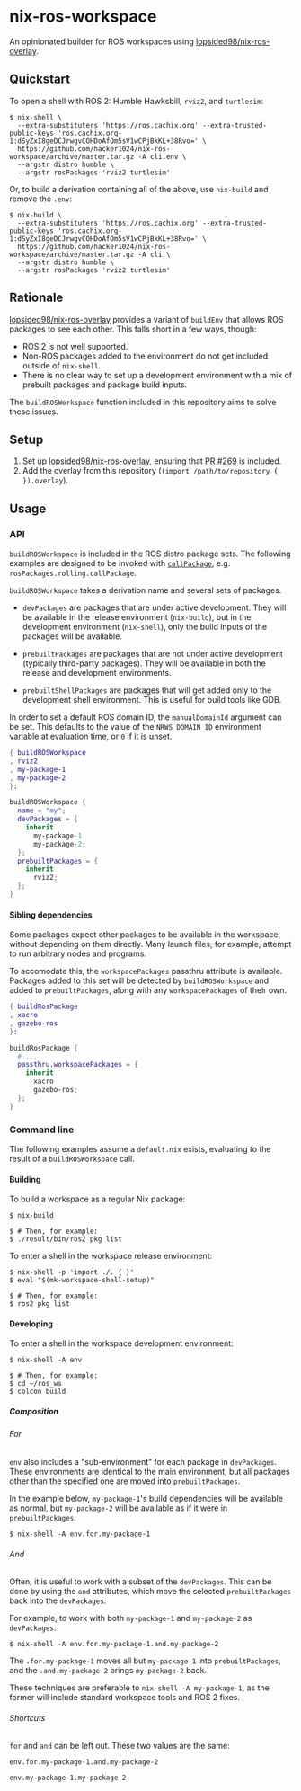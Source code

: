 # nix-ros-workspace

An opinionated builder for ROS workspaces using [lopsided98/nix-ros-overlay].

## Quickstart

To open a shell with ROS 2: Humble Hawksbill, `rviz2`, and `turtlesim`:

```console
$ nix-shell \
  --extra-substituters 'https://ros.cachix.org' --extra-trusted-public-keys 'ros.cachix.org-1:dSyZxI8geDCJrwgvCOHDoAfOm5sV1wCPjBkKL+38Rvo=' \
  https://github.com/hacker1024/nix-ros-workspace/archive/master.tar.gz -A cli.env \
  --argstr distro humble \
  --argstr rosPackages 'rviz2 turtlesim'
```

Or, to build a derivation containing all of the above, use `nix-build` and remove the `.env`:

```console
$ nix-build \
  --extra-substituters 'https://ros.cachix.org' --extra-trusted-public-keys 'ros.cachix.org-1:dSyZxI8geDCJrwgvCOHDoAfOm5sV1wCPjBkKL+38Rvo=' \
  https://github.com/hacker1024/nix-ros-workspace/archive/master.tar.gz -A cli \
  --argstr distro humble \
  --argstr rosPackages 'rviz2 turtlesim'
```

## Rationale

[lopsided98/nix-ros-overlay] provides a variant of `buildEnv` that allows ROS
packages to see each other. This falls short in a few ways, though:

- ROS 2 is not well supported.
- Non-ROS packages added to the environment do not get included outside of `nix-shell`.
- There is no clear way to set up a development environment with a mix of
  prebuilt packages and package build inputs.

The `buildROSWorkspace` function included in this repository aims to solve these
issues.

## Setup

1. Set up [lopsided98/nix-ros-overlay], ensuring that [PR #269](https://github.com/lopsided98/nix-ros-overlay/pull/269) is included.
2. Add the overlay from this repository (`(import /path/to/repository { }).overlay`).

## Usage

### API

`buildROSWorkspace` is included in the ROS distro package sets. The following
examples are designed to be invoked with [`callPackage`](https://nixos.org/guides/nix-pills/callpackage-design-pattern.html), e.g.
`rosPackages.rolling.callPackage`.

`buildROSWorkspace` takes a derivation name and several sets of packages.

- `devPackages` are packages that are under active development. They will be
available in the release environment (`nix-build`), but in the development
environment (`nix-shell`), only the build inputs of the packages will be
available.

- `prebuiltPackages` are packages that are not under active development (typically
third-party packages). They will be available in both the release and
development environments.

- `prebuiltShellPackages` are packages that will get added only to the development
shell environment. This is useful for build tools like GDB.

In order to set a default ROS domain ID, the `manualDomainId` argument can be
set. This defaults to the value of the `NRWS_DOMAIN_ID` environment variable at
evaluation time, or `0` if it is unset.

```nix
{ buildROSWorkspace
, rviz2
, my-package-1
, my-package-2
}:

buildROSWorkspace {
  name = "my";
  devPackages = {
    inherit
      my-package-1
      my-package-2;
  };
  prebuiltPackages = {
    inherit
      rviz2;
  };
}
```

#### Sibling dependencies

Some packages expect other packages to be available in the workspace, without
depending on them directly. Many launch files, for example, attempt to run
arbitrary nodes and programs.

To accomodate this, the `workspacePackages` passthru attribute is available.
Packages added to this set will be detected by `buildROSWorkspace` and added to
`prebuiltPackages`, along with any `workspacePackages` of their own.

```nix
{ buildRosPackage
, xacro
, gazebo-ros
}:

buildRosPackage {
  # ...
  passthru.workspacePackages = {
    inherit
      xacro
      gazebo-ros;
  };
}
```

### Command line

The following examples assume a `default.nix` exists, evaluating to the result
of a `buildROSWorkspace` call.

#### Building

To build a workspace as a regular Nix package:

```
$ nix-build

$ # Then, for example:
$ ./result/bin/ros2 pkg list
```

To enter a shell in the workspace release environment:

```
$ nix-shell -p 'import ./. { }'
$ eval "$(mk-workspace-shell-setup)"

$ # Then, for example:
$ ros2 pkg list
```

#### Developing

To enter a shell in the workspace development environment:

```
$ nix-shell -A env

$ # Then, for example:
$ cd ~/ros_ws
$ colcon build
```

##### Composition

###### For

`env` also includes a "sub-environment" for each package in `devPackages`. These
environments are identical to the main environment, but all packages other than
the specified one are moved into `prebuiltPackages`.

In the example below, `my-package-1`'s build dependencies will be available as
normal, but `my-package-2` will be available as if it were in `prebuiltPackages`.

```
$ nix-shell -A env.for.my-package-1
```

###### And

Often, it is useful to work with a subset of the `devPackages`. This can be done by
using the `and` attributes, which move the selected `prebuiltPackages` back into the
`devPackages`.

For example, to work with both `my-package-1` and `my-package-2` as `devPackages`:

```
$ nix-shell -A env.for.my-package-1.and.my-package-2
```

The `.for.my-package-1` moves all but `my-package-1` into `prebuiltPackages`, and the
`.and.my-package-2` brings `my-package-2` back.

These techniques are preferable to `nix-shell -A my-package-1`, as the former will include
standard workspace tools and ROS 2 fixes.

[lopsided98/nix-ros-overlay]: https://github.com/lopsided98/nix-ros-overlay

###### Shortcuts

`for` and `and` can be left out. These two values are the same:

```
env.for.my-package-1.and.my-package-2
```

```
env.my-package-1.my-package-2
```